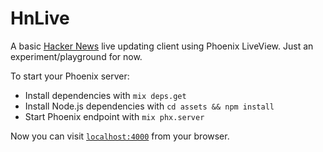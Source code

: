# HnLive

A basic [Hacker News][0] live updating client using Phoenix LiveView. Just an experiment/playground for now.

To start your Phoenix server:

  * Install dependencies with `mix deps.get`
  * Install Node.js dependencies with `cd assets && npm install`
  * Start Phoenix endpoint with `mix phx.server`

Now you can visit [`localhost:4000`](http://localhost:4000/hn) from your browser.

[0]: https://news.ycombinator.com/news